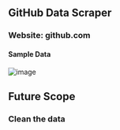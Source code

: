 ## GitHub Data Scraper
### Website: github.com
#### Sample Data

![image](https://user-images.githubusercontent.com/97865583/192493393-3f0e64b3-92e1-4e05-80ce-3d8145eb1dda.png)

## Future Scope
### Clean the data
